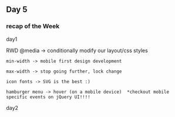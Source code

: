 ## Day 5

### recap of the Week

day1

RWD 
    @media -> conditionally modify our layout/css styles

    min-width -> mobile first design development

    max-width -> stop going further, lock change

    icon fonts -> SVG is the best :)

    hamburger menu -> hover (on a mobile device)  *checkout mobile specific events on jQuery UI!!!!

day2


